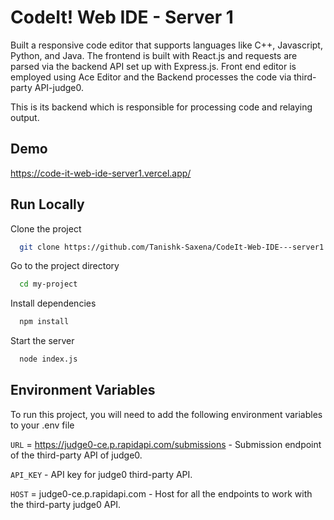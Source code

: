 
# CodeIt! Web IDE - Server 1

Built a responsive code editor that supports languages like C++, Javascript, Python, and Java. The frontend is built with
React.js and requests are parsed via the backend API set up with Express.js. Front end editor is employed using Ace Editor
and the Backend processes the code via third-party API-judge0.

This is its backend which is responsible for processing code and relaying output.

## Demo

https://code-it-web-ide-server1.vercel.app/


## Run Locally

Clone the project

```bash
  git clone https://github.com/Tanishk-Saxena/CodeIt-Web-IDE---server1
```

Go to the project directory

```bash
  cd my-project
```

Install dependencies

```bash
  npm install
```

Start the server

```bash
  node index.js
```


## Environment Variables

To run this project, you will need to add the following environment variables to your .env file

`URL` = https://judge0-ce.p.rapidapi.com/submissions - Submission endpoint of the third-party API of judge0.

`API_KEY` - API key for judge0 third-party API.

`HOST` = judge0-ce.p.rapidapi.com - Host for all the endpoints to work with the third-party judge0 API.